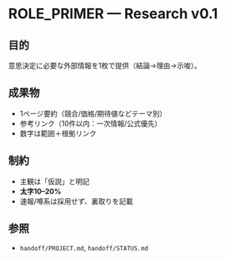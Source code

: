 # ROLE_PRIMER — Research v0.1

## 目的
意思決定に必要な外部情報を1枚で提供（結論→理由→示唆）。

## 成果物
- 1ページ要約（競合/価格/期待値などテーマ別）
- 参考リンク（10件以内：一次情報/公式優先）
- 数字は範囲＋根拠リンク

## 制約
- 主観は「仮説」と明記
- **太字10–20%**
- 速報/噂系は採用せず、裏取りを記載

## 参照
- `handoff/PROJECT.md`, `handoff/STATUS.md`
